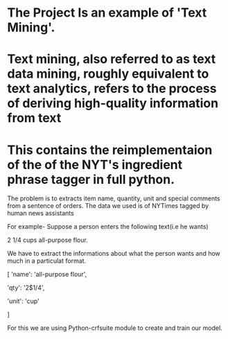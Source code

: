 # The Project Is an example of 'Text Mining'.
# Text mining, also referred to as text data mining, roughly equivalent to text analytics, refers to the process of deriving high-quality information from text
# This contains the reimplementaion of the of the NYT's ingredient phrase tagger in full python.
The problem is to extracts item name, quantity, unit and special comments from a sentence of orders.
The data we used is of NYTimes tagged by human news assistants

For example-
Suppose a person enters the following text(i.e he wants)

2 1/4 cups all-purpose flour.

We have to extract the informations about what the person wants and how much in a particulat format.

[
'name': 'all-purpose flour',

'qty': '2$1/4',

'unit': 'cup'
  
]

For this we are using Python-crfsuite module to create and train our model.  
